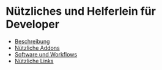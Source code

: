 # Nützliches und Helferlein für Developer

- [Beschreibung](#beschreibung)
- [Nützliche Addons](#)
- [Software und Workflows](#)
- [Nützliche Links](#)
